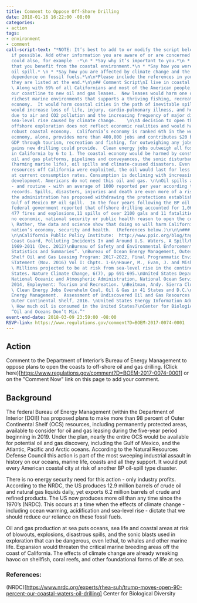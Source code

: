 ```yaml
---
title: Comment to Oppose Off-Shore Drilling
date: 2018-01-16 16:22:00 -08:00
categories:
- action
tags:
- environment
- comment
call-script-text: "*NOTE: It’s best to add to or modify the script below to personalize
  if possible. Add other information you are aware of or are concerned about. You
  could also, for example  -*\n * *Say why it’s important to you.*\n * *Mention ways
  that you benefit from the coastal environment.*\n * *Say how you were affected an
  oil spill.* \n * *Say how you are affected by climate change and the need to reduce
  dependence on fossil fuels.*\n\n*Please include the references in your comment;
  they are listed at the end.*\n\n## Comment Script\nI live in coastal California.
  \ Along with 69% of all Californians and most of the American people, I oppose opening
  our coastline to new oil and gas leases.  New leases would harm one of the world’s
  richest marine environments that supports a thriving fishing, recreation and tourist
  economy.  It would harm coastal cities in the path of inevitable spills.  And it
  would increase loss of life, injury, cardio-pulmonary illness, and healthcare costs
  due to air and CO2 pollution and the increasing frequency of major disasters and
  sea-level rise caused by climate change.    \n\nA decision to open the coast for
  offshore exploration does not reflect economic realities and would harm the existing
  robust coastal economy.  California’s economy is ranked 6th in the world.  The coastal
  economy, alone, provides more than 400,000 jobs and contributes $20 billion to the
  GDP through tourism, recreation and fishing, far outweighing any jobs or economic
  gains new drilling could provide.  Clean energy jobs outweigh all fossil fuel jobs
  in California by 6 to 1. The coastal economy would be harmed by construction of
  oil and gas platforms, pipelines and conveyances, the sonic disturbances of exploration
  (harming marine life), oil spills and climate-caused disasters. Even if all of the
  resources off California were exploited, the oil would last for less than 2 years
  at current consumption rates. Consumption is declining with increasing clean energy
  development. Americans do not need this oil and gas. \n\nOil spills are inevitable
  - and routine - with an average of 1000 reported per year according to Coast Guard
  records. Spills, disasters, injuries and death are even more of a risk now that
  the administration has proposed withdrawing the protections established after the
  Gulf of Mexico BP oil spill.  In the four years following the BP oil disaster, the
  federal government reported that offshore drilling accounted for 1,063 injuries,
  477 fires and explosions,11 spills of over 2100 gals and 11 fatalities. There is
  no economic, national security or public health reason to open the coasts to drilling.
  \ Rather, the data and science show that doing so will harm California’s and the
  nation’s economy, security and health.  (References below.)\n\n\n### References:
  \n\nCalifornia Public Policy Institute:  http://www.ppic.org/blog/tag/offshore-drilling/\nUS
  Coast Guard, Polluting Incidents In and Around U.S. Waters, A Spill/Release Compendium:
  1969-2011 (Dec. 2012)\nBureau of Safety and Environmental Enforcement, “Incident
  Statistics and Summaries”. \nBureau of Ocean Energy Management, Outer continental
  Shelf Oil and Gas Leasing Program: 2017-2022, Final Programmatic Environmental Impact
  STatement (Nov. 2016) Vol I: Chpts. 1-6\nHauer, M., Evan, J. and Mishra, D. (2016).
  \ Millions projected to be at risk from sea-level rise in the continental United
  States. Nature Climate Change, 6(7), pp 691-695.\nUnited States Department of Commerce,
  National Oceanic and Atmospheric Administration, National Ocean Service, California
  2014, Employment: Tourism and Recreation. \nBeitman, Andy. Sierra Club. Report:
  \ Clean Energy Jobs Overwhelm Coal, Oil & Gas in 41 States and D.C.\nBureau of Ocean
  Energy Management.  Assessment of Undiscovered Oil and Gas Resources of the Nation’s
  Outer Continental Shelf, 2016. \nUnited States Energy Information Administration.
  \ How much oil is consumed in the United States?\nCenter for Biological Diversity,
  “Oil and Oceans Don’t Mix.”"
event-end-date: 2018-03-09 23:59:00 -08:00
RSVP-link: https://www.regulations.gov/comment?D=BOEM-2017-0074-0001
---
```


## Action
Comment to the Department of Interior’s Bureau of Energy Management to oppose plans to open the coasts to off-shore oil and gas drilling. (Click here)[https://www.regulations.gov/comment?D=BOEM-2017-0074-0001] or on the "Comment Now" link on this page to add your comment.

## Background
The federal Bureau of Energy Management (within the Department of Interior [DOI]) has proposed plans to make more than 98 percent of Outer Continental Shelf (OCS) resources, including permanently protected areas, available to consider for oil and gas leasing during the five-year period beginning in 2019. Under the plan, nearly the entire OCS would be available for potential oil and gas discovery,  including the Gulf of Mexico, and the Atlantic, Pacific and Arctic oceans.  According to the Natural Resources Defense Council this action is part of the most sweeping industrial assault in history on our oceans, marine life, coasts and all they support.  It would put every American coastal city at risk of another BP oil-spill type disaster.    


There is no energy security need for this action - only industry profits.  According to the NRDC, the US produces 12.9 million barrels of crude oil and natural gas liquids daily, yet exports 6.2 million barrels of crude and refined products.  The US now produces more oil than any time since the 1970’s (NRDC).  This occurs at a time when the effects of climate change - including ocean warming, acidification and sea-level rise - dictate that we should reduce our reliance on these fossil fuels.  


Oil and gas production at sea puts oceans, sea life and coastal areas at risk of blowouts, explosions, disastrous spills, and the sonic blasts used in exploration that can be dangerous, even lethal, to whales and other marine life. Expansion would threaten the critical marine breeding areas off the coast of California. The effects of climate change are already wreaking havoc on shellfish, coral reefs, and other foundational forms of life at sea.


### References: 
(NRDC)[https://www.nrdc.org/experts/rhea-suh/trump-moves-open-90-percent-our-coastal-waters-oil-drilling]
Center for Biological Diversity